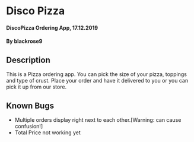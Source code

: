 # Disco Pizza
#### DiscoPizza Ordering App, 17.12.2019
#### By blackrose9
## Description
This is a Pizza ordering app. You can pick the size of your pizza, toppings and type of crust.
Place your order and have it delivered to you or you can pick it up from our store.
## Known Bugs
* Multiple orders display right next to each other.[Warning: can cause confusion!]
* Total Price not working yet